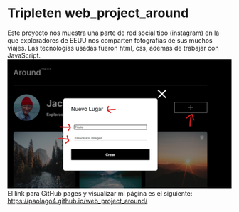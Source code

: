 # Tripleten web_project_around

Este proyecto nos muestra una parte de red social tipo (instagram)
en la que exploradores de EEUU nos comparten fotografias de sus muchos viajes.
Las tecnologías usadas fueron html, css, ademas de trabajar con JavaScript.
<img
          src="./IMAGENES SPRINT 8 README/Imagen 1.jpg"
          alt="imagen 1"
          class="imagen 1"
        />
El link para GitHub pages y visualizar mi página es el siguiente:
https://paolago4.github.io/web_project_around/
